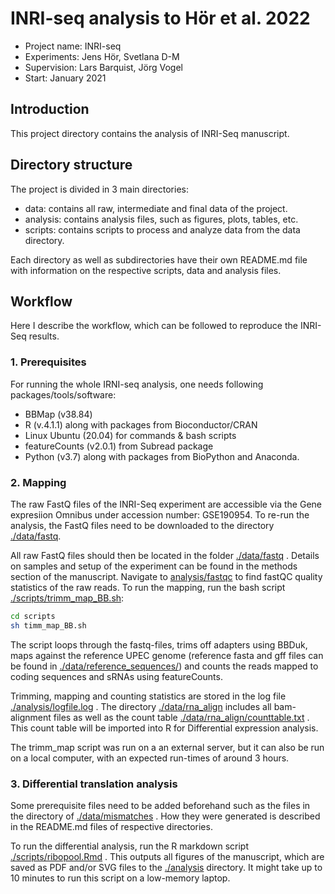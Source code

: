 # INRI-seq analysis to Hör et al. 2022

- Project name: INRI-seq
- Experiments: Jens Hör, Svetlana D-M
- Supervision: Lars Barquist, Jörg Vogel
- Start: January 2021

## Introduction

This project directory contains the analysis of INRI-Seq manuscript.

 

## Directory structure

The project is divided in 3 main directories:

- data: contains all raw, intermediate and final data of the project.  
- analysis: contains analysis files, such as figures, plots, tables, etc. 
- scripts: contains scripts to process and analyze data from the data directory.

Each directory as well as subdirectories have their own README.md file with information on the respective scripts, data and analysis files. 



## Workflow

Here I describe the workflow, which can be followed to reproduce the INRI-Seq results.



### 1. Prerequisites

For running the whole IRNI-seq analysis, one needs following packages/tools/software:

- BBMap (v38.84)
- R (v.4.1.1) along with packages from Bioconductor/CRAN 
- Linux Ubuntu (20.04) for commands & bash scripts
- featureCounts (v2.0.1) from Subread package
- Python (v3.7) along with packages from BioPython and Anaconda. 

 

### 2. Mapping

The raw FastQ files of the INRI-Seq experiment are accessible via the Gene expresiion Omnibus under accession number: GSE190954. To re-run the analysis, the FastQ files need to be downloaded to the directory [./data/fastq](data/fastq).

All raw FastQ files should then be located in the folder [./data/fastq](data/fastq) . Details on samples and setup of the experiment can be found in the methods section of the manuscript. Navigate to [analysis/fastqc](./analysis/fastqc) to find fastQC quality statistics of the raw reads. To run the mapping, run the bash script [./scripts/trimm_map_BB.sh](./scripts/trimm_map_BB.sh):

```bash
cd scripts
sh timm_map_BB.sh
```

The script loops through the fastq-files, trims off adapters using BBDuk, maps against the reference UPEC genome (reference fasta and gff files can be found in [./data/reference_sequences/](./data/reference_sequences/)) and counts the reads mapped to coding sequences and sRNAs using featureCounts.

Trimming, mapping and counting statistics are stored in the log file [./analysis/logfile.log](./analysis/logfile.log) . The directory [./data/rna_align](./data/rna_align) includes all bam-alignment files as well as the count table [./data/rna_align/counttable.txt](./data/rna_align/counttable.txt) . This count table will be imported into R for Differential expression analysis.

The trimm_map script was run on a an external server, but it can also be run on a local computer, with an expected run-times of around 3 hours. 



### 3. Differential translation analysis

Some prerequisite files need to be added beforehand such as the files in the directory of [./data/mismatches](./data/mismatches) . How they were generated is described in the README.md files of respective directories.

To run the differential analysis, run the R markdown script [./scripts/ribopool.Rmd](./scripts/ribopool.Rmd) . This outputs all figures of the manuscript, which are saved as PDF and/or SVG files to the [./analysis](./analysis) directory. It might take up to 10 minutes to run this script on a low-memory laptop. 



